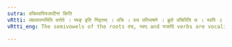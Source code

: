 ```yaml
---
sutra: वचिस्वपियजादीनां किति
vRtti: संप्रसारणमिति वर्त्तते । ष्यङ् इति निवृत्तम् । वचि । वच परिभाषणे । ब्रुवो वचिरिति च । स्वपि ॥ ञिष्वप् शये । यजादयो, यज देवपूजासंगतिकरणदानेष्वित्यतः प्रभृति आ गणान्तात् । तेषां वचिस्वपियजादीनां किति प्रत्यये परतः संप्रसारणं भवति ॥
vRtti_eng: The semivowels of the roots वच्, स्वप् and यजादि verbs are vocalised when followed by an affix having an indicatory क॥

---
```

